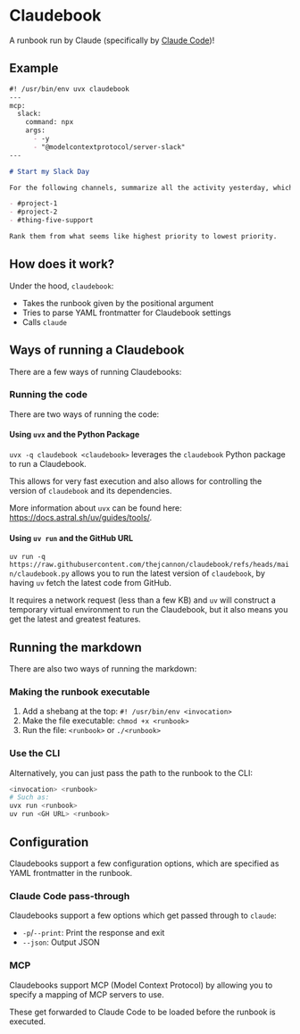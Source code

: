 # Claudebook

A runbook run by Claude (specifically by [Claude Code](https://docs.anthropic.com/en/docs/agents-and-tools/claude-code/overview))!

## Example

```markdown
#! /usr/bin/env uvx claudebook
---
mcp:
  slack:
    command: npx
    args:
      - -y
      - "@modelcontextprotocol/server-slack"
---

# Start my Slack Day

For the following channels, summarize all the activity yesterday, which @joshcannon didn't respond:

- #project-1
- #project-2
- #thing-five-support

Rank them from what seems like highest priority to lowest priority.
```

## How does it work?

Under the hood, `claudebook`:

- Takes the runbook given by the positional argument
- Tries to parse YAML frontmatter for Claudebook settings
- Calls `claude`

## Ways of running a Claudebook

There are a few ways of running Claudebooks:

### Running the code

There are two ways of running the code:

#### Using `uvx` and the Python Package

`uvx -q claudebook <claudebook>` leverages the `claudebook` Python package to run a Claudebook.

This allows for very fast execution and also allows for controlling the version of `claudebook` and its dependencies.

More information about `uvx` can be found here: https://docs.astral.sh/uv/guides/tools/.

#### Using `uv run` and the GitHub URL

`uv run -q https://raw.githubusercontent.com/thejcannon/claudebook/refs/heads/main/claudebook.py` allows you to run the latest version of `claudebook`, by having `uv` fetch the latest code from GitHub.

It requires a network request (less than a few KB) and `uv` will construct a temporary virtual environment to run the Claudebook, but it also means you get the latest and greatest features.

## Running the markdown

There are also two ways of running the markdown:

### Making the runbook executable

1. Add a shebang at the top: `#! /usr/bin/env <invocation>`
2. Make the file executable: `chmod +x <runbook>`
3. Run the file: `<runbook>` or `./<runbook>`

### Use the CLI

Alternatively, you can just pass the path to the runbook to the CLI:

```sh
<invocation> <runbook>
# Such as:
uvx run <runbook>
uv run <GH URL> <runbook>
```

## Configuration

Claudebooks support a few configuration options, which are specified as YAML frontmatter in the runbook.

### Claude Code pass-through

Claudebooks support a few options which get passed through to `claude`:

- `-p`/`--print`: Print the response and exit
- `--json`: Output JSON

### MCP

Claudebooks support MCP (Model Context Protocol) by allowing you to specify a mapping of MCP servers to use.

These get forwarded to Claude Code to be loaded before the runbook is executed.


